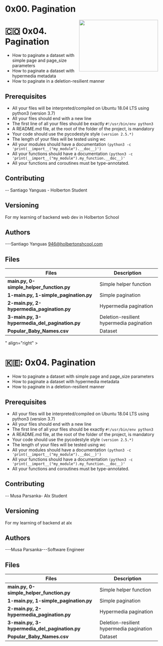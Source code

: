 # 0x00. Pagination
<p>
<img width="260" height="170" src="<p>
<img width="260" height="170" src="https://www.flaticon.es/svg/static/icons/svg/1432/1432571.svg" align="right" >
</p>

# :colombia: 0x04. Pagination

- How to paginate a dataset with simple page and page_size parameters
- How to paginate a dataset with hypermedia metadata
- How to paginate in a deletion-resilient manner

## Prerequisites

- All your files will be interpreted/compiled on Ubuntu 18.04 LTS using python3 (version 3.7)
- All your files should end with a new line
- The first line of all your files should be exactly `#!/usr/bin/env python3`
- A README.md file, at the root of the folder of the project, is mandatory
- Your code should use the pycodestyle style `(version 2.5.*)`
- The length of your files will be tested using wc
- All your modules should have a documentation `(python3 -c 'print(__import__("my_module").__doc__)')`
- All your functions should have a documentation `(python3 -c 'print(__import__("my_module").my_function.__doc__)'`
- All your functions and coroutines must be type-annotated.

## Contributing

-- Santiago Yanguas - Holberton Student

## Versioning

For my learning of backend web dev in Holberton School

## Authors

---Santiago Yanguas 946@holbertonshcool.com

## Files

| Files                                         | Description                              |
| --------------------------------------------- | ---------------------------------------- |
| **main.py, 0-simple_helper_function.py**      | Simple helper function                   |
| **1-main.py, 1-simple_pagination.py**         | Simple pagination                        |
| **2-main.py, 2-hypermedia_pagination.py**     | Hypermedia pagination                    |
| **3-main.py, 3-hypermedia_del_pagination.py** | Deletion-resilient hypermedia pagination |
| **Popular_Baby_Names.csv**                    | Dataset                                  |
" align="right" >
</p>

# 🇰🇪: 0x04. Pagination

- How to paginate a dataset with simple page and page_size parameters
- How to paginate a dataset with hypermedia metadata
- How to paginate in a deletion-resilient manner

## Prerequisites

- All your files will be interpreted/compiled on Ubuntu 18.04 LTS using python3 (version 3.7)
- All your files should end with a new line
- The first line of all your files should be exactly `#!/usr/bin/env python3`
- A README.md file, at the root of the folder of the project, is mandatory
- Your code should use the pycodestyle style `(version 2.5.*)`
- The length of your files will be tested using wc
- All your modules should have a documentation `(python3 -c 'print(__import__("my_module").__doc__)')`
- All your functions should have a documentation `(python3 -c 'print(__import__("my_module").my_function.__doc__)'`
- All your functions and coroutines must be type-annotated.

## Contributing

-- Musa Parsanka- Alx Student

## Versioning

For my learning of backend at alx

## Authors

---Musa Parsanka---Software Engineer

## Files

| Files                                         | Description                              |
| --------------------------------------------- | ---------------------------------------- |
| **main.py, 0-simple_helper_function.py**      | Simple helper function                   |
| **1-main.py, 1-simple_pagination.py**         | Simple pagination                        |
| **2-main.py, 2-hypermedia_pagination.py**     | Hypermedia pagination                    |
| **3-main.py, 3-hypermedia_del_pagination.py** | Deletion-resilient hypermedia pagination |
| **Popular_Baby_Names.csv**                    | Dataset                                  |
